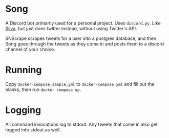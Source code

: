 # Song
A Discord bot primarily used for a personal project.
Uses `discord.py`.
Like [Silva](https://github.com/brasstax/Silva), but just does twitter instead, without using Twitter's API.

SNScrape scrapes tweets for a user into a postgres database, and then Song goes through the tweets as they come in
and posts them to a discord channel of your choice.

# Running
Copy `docker-compose.sample.yml` to `docker-compose.yml` and fill out the blanks, then run `docker compose up`.

# Logging
All command invocations log to stdout. Any tweets that come in also get logged into stdout as well.
